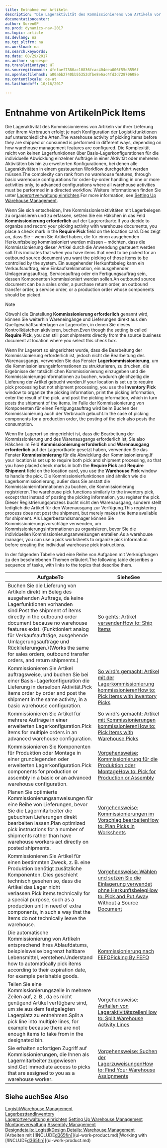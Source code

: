 ```yaml
---
title: Entnahme von Artikeln
description: "Die Lageraktivität des Kommissionierens von Artikeln vor ihrer Lieferung oder ihrem Verbrauch erfolgt je nach Konfiguration der Logistikfunktionen auf unterschiedliche Arten. Die [Einrichtung](../configure-warehouse-processes.md) Komplexität reicht von keinen Lagerfunktionen über Basis- Lagerkonfigurationen für die individuelle Abwicklung einzelner Aufträge in einer Aktivität oder mehreren Aktivitäten bis hin zu erweiterten Konfigurationen, bei denen alle Lageraktivitäten in einem gesteuerten Workflow durchgeführt werden müssen."
documentationcenter: 
author: SorenGP
ms.prod: dynamics-nav-2017
ms.topic: article
ms.devlang: na
ms.tgt_pltfrm: na
ms.workload: na
ms.search.keywords: 
ms.date: 08/29/2017
ms.author: sgroespe
ms.translationtype: HT
ms.sourcegitcommit: 4fefaef7380ac10836fcac404eea006f55d8556f
ms.openlocfilehash: a00a6b2740bb55352dfbe8e6ac4fd3d72870608e
ms.contentlocale: de-at
ms.lasthandoff: 10/16/2017

---
```

# <a name="pick-items"></a><span data-ttu-id="92de1-104">Entnahme von Artikeln</span><span class="sxs-lookup"><span data-stu-id="92de1-104">Pick Items</span></span>
<span data-ttu-id="92de1-105">Die Lageraktivität des Kommissionierens von Artikeln vor ihrer Lieferung oder ihrem Verbrauch erfolgt je nach Konfiguration der Logistikfunktionen auf unterschiedliche Arten.</span><span class="sxs-lookup"><span data-stu-id="92de1-105">The warehouse activity of picking items before they are shipped or consumed is performed in different ways, depending on how warehouse management features are configured.</span></span> <span data-ttu-id="92de1-106">Die Komplexität reicht von keinen Lagerfunktionen über Basis-Lagerkonfigurationen für die individuelle Abwicklung einzelner Aufträge in einer Aktivität oder mehreren Aktivitäten bis hin zu erweiterten Konfigurationen, bei denen alle Lageraktivitäten in einem gesteuerten Workflow durchgeführt werden müssen.</span><span class="sxs-lookup"><span data-stu-id="92de1-106">The complexity can rank from no warehouse features, through basic warehouse configurations for order-by-order handling in one or more activities only, to advanced configurations where all warehouse activities must be performed in a directed workflow.</span></span> <span data-ttu-id="92de1-107">Weitere Informationen finden Sie unter [Lagerortverwaltung einrichten](warehouse-setup-warehouse.md).</span><span class="sxs-lookup"><span data-stu-id="92de1-107">For more information, see [Setting Up Warehouse Management](warehouse-setup-warehouse.md).</span></span>

<span data-ttu-id="92de1-108">Wenn Sie sich entscheiden, Ihre Kommissionieraktivitäten mit Lagerbelegen zu organisieren und zu erfassen, setzen Sie ein Häkchen in das Feld **Kommissionierung erforderlich** auf der Lagerortkarte.</span><span class="sxs-lookup"><span data-stu-id="92de1-108">If you decide to organize and record your picking activity with warehouse documents, you place a check mark in the **Require Pick** field on the location card.</span></span> <span data-ttu-id="92de1-109">Dies zeigt an, dass Sie – wenn Sie Artikel haben, die für einen ausgehenden Herkunftsbeleg kommissioniert werden müssen – möchten, dass die Kommissionierung dieser Artikel durch die Anwendung gesteuert werden soll.</span><span class="sxs-lookup"><span data-stu-id="92de1-109">This indicates that when you have items that need to be picked for an outbound source document you want the picking of those items to be controlled by the system.</span></span> <span data-ttu-id="92de1-110">Ein ausgehender Herkunftsbeleg kann ein Verkaufsauftrag, eine Einkaufsreklamation, ein ausgehender Umlagerungsauftrag, Serviceauftrag oder ein Fertigungsauftrag sein, dessen Komponenten kommissioniert werden sollen.</span><span class="sxs-lookup"><span data-stu-id="92de1-110">An outbound source document can be a sales order, a purchase return order, an outbound transfer order, a service order, or a production order whose components should be picked.</span></span>

> [!NOTE]
> <span data-ttu-id="92de1-111">Obwohl die Einstellung **Kommissionierung erforderlich** genannt wird, können Sie weiterhin Wareneingänge und Lieferungen direkt aus den Quellgeschäftsunterlagen an Lagerorten, in denen Sie dieses Kontrollkästchen aktivieren, buchen.</span><span class="sxs-lookup"><span data-stu-id="92de1-111">Even though the setting is called **Require Pick**, you can still post shipments directly from the source business document at location where you select this check box.</span></span>

<span data-ttu-id="92de1-112">Wenn Ihr Lagerort so eingerichtet wurde, dass die Bearbeitung der Kommissionierung erforderlich ist, jedoch nicht die Bearbeitung des Warenausgangs, verwenden Sie das Fenster **Lagerkommissionierung**, um die Kommissionierungsinformationen zu strukturieren, zu drucken, die Ergebnisse der tatsächlichen Kommissionierung einzugeben und die Kommissionierungsinformationen zu buchen, wodurch gleichzeitig die Lieferung der Artikel gebucht werden.</span><span class="sxs-lookup"><span data-stu-id="92de1-112">If your location is set up to require pick processing but not shipment processing, you use the **Inventory Pick** window to organize the picking information, print the picking information, enter the result of the pick, and post the picking information, which in turn posts the shipment of the items.</span></span> <span data-ttu-id="92de1-113">Im Falle der Kommissionierung von Komponenten für einen Fertigungsauftrag wird beim Buchen der Kommissionierung auch der Verbrauch gebucht.</span><span class="sxs-lookup"><span data-stu-id="92de1-113">In the case of picking components for a production order, the posting of the pick also posts the consumption.</span></span>

<span data-ttu-id="92de1-114">Wenn Ihr Lagerort so eingerichtet ist, dass die Bearbeitung der Kommissionierung und des Warenausgangs erforderlich ist, Sie also Häkchen im Feld **Kommissionierung erforderlich** und **Warenausgang erforderlich** auf der Lagerortkarte gesetzt haben, verwenden Sie das Fenster **Kommissionierung** für die Abwicklung der Kommissionierung.</span><span class="sxs-lookup"><span data-stu-id="92de1-114">If your location is set up to require both pick and shipment processing, so that you have placed check marks in both the **Require Pick** and **Require Shipment** field on the location card, you use the **Warehouse Pick** window to handle the pick.</span></span> <span data-ttu-id="92de1-115">Die Kommissionierfunktionen sind ähnlich wie die Lagerkommissionierung, außer dass Sie anstatt die Kommissionierinformationen zu buchen, die Kommissionierung registrieren.</span><span class="sxs-lookup"><span data-stu-id="92de1-115">The warehouse pick functions similarly to the inventory pick, except that instead of posting the picking information, you register the pick.</span></span> <span data-ttu-id="92de1-116">Dieser Registrierungsprozess bucht nicht den Warenausgang, sondern stellt lediglich die Artikel für den Warenausgang zur Verfügung.</span><span class="sxs-lookup"><span data-stu-id="92de1-116">This registering process does not post the shipment, but merely makes the items available for shipment.</span></span> <span data-ttu-id="92de1-117">Als Lagerbestandsmanager können Sie Kommissionierungsvorschläge verwenden, um Kommissionierungsinformationen zu organisieren, bevor Sie die individuellen Kommissionierungsanweisungen erstellen.</span><span class="sxs-lookup"><span data-stu-id="92de1-117">As a warehouse manager, you can use a pick worksheets to organize pick information before creating the individual warehouse pick instructions.</span></span>

<span data-ttu-id="92de1-118">In der folgenden Tabelle wird eine Reihe von Aufgaben mit Verknüpfungen zu den beschriebenen Themen erläutert.</span><span class="sxs-lookup"><span data-stu-id="92de1-118">The following table describes a sequence of tasks, with links to the topics that describe them.</span></span>   

|<span data-ttu-id="92de1-119">**Aufgabe**</span><span class="sxs-lookup"><span data-stu-id="92de1-119">**To**</span></span>|<span data-ttu-id="92de1-120">**Siehe**</span><span class="sxs-lookup"><span data-stu-id="92de1-120">**See**</span></span>|
|------------|-------------|  
|<span data-ttu-id="92de1-121">Buchen Sie die Lieferung von Artikeln direkt im Beleg des ausgehenden Auftrags, da keine Lagerfunktionen vorhanden sind.</span><span class="sxs-lookup"><span data-stu-id="92de1-121">Post the shipment of items directly in the outbound order document because no warehouse features exist.</span></span> <span data-ttu-id="92de1-122">(Funktioniert analog für Verkaufsaufträge, ausgehende Umlagerungsaufträge und Rücklieferungen.)</span><span class="sxs-lookup"><span data-stu-id="92de1-122">(Works the same for sales orders, outbound transfer orders, and return shipments.)</span></span>|[<span data-ttu-id="92de1-123">So gehts: Artikel versenden</span><span class="sxs-lookup"><span data-stu-id="92de1-123">How to: Ship Items</span></span>](warehouse-how-ship-items.md)|  
|<span data-ttu-id="92de1-124">Kommissionieren Sie Artikel auftragsweise, und buchen Sie bei einer Basis-Lagerkonfiguration die Lieferung in derselben Aktivität.</span><span class="sxs-lookup"><span data-stu-id="92de1-124">Pick items order by order and post the shipment in the same activity, in a basic warehouse configuration.</span></span>|[<span data-ttu-id="92de1-125">So wird's gemacht: Artikel mit der Lagerkommissionierung kommissionieren</span><span class="sxs-lookup"><span data-stu-id="92de1-125">How to: Pick Items with Inventory Picks</span></span>](warehouse-how-to-pick-items-with-inventory-picks.md)|
|<span data-ttu-id="92de1-126">Kommissionieren Sie Artikel für mehrere Aufträge in einer erweiterten Lagerkonfiguration.</span><span class="sxs-lookup"><span data-stu-id="92de1-126">Pick items for multiple orders in an advanced warehouse configuration.</span></span>|[<span data-ttu-id="92de1-127">So wird's gemacht: Artikel mit Kommissionierungen kommissionieren</span><span class="sxs-lookup"><span data-stu-id="92de1-127">How to: Pick Items with Warehouse Picks</span></span>](warehouse-how-to-pick-items-for-warehouse-shipment.md)|  
|<span data-ttu-id="92de1-128">Kommissionieren Sie Komponenten für Produktion oder Montage in einer grundlegenden oder erweiterten Lagerkonfiguration.</span><span class="sxs-lookup"><span data-stu-id="92de1-128">Pick components for production or assembly in a basic or an advanced warehouse configuration.</span></span>|[<span data-ttu-id="92de1-129">Vorgehensweise: Kommissionierung für die Produktion oder Montage</span><span class="sxs-lookup"><span data-stu-id="92de1-129">How to: Pick for Production or Assembly</span></span>](warehouse-how-to-pick-for-production.md)|  
|<span data-ttu-id="92de1-130">Planen Sie optimierte Kommissionierungsanweisungen für eine Reihe von Lieferungen, bevor Sie die Lagermitarbeiter die gebuchten Lieferungen direkt bearbeiten lassen.</span><span class="sxs-lookup"><span data-stu-id="92de1-130">Plan optimized pick instructions for a number of shipments rather than have warehouse workers act directly on posted shipments.</span></span>|[<span data-ttu-id="92de1-131">Vorgehensweise: Kommissionierungen im Vorschlag bearbeiten</span><span class="sxs-lookup"><span data-stu-id="92de1-131">How to: Plan Picks in Worksheets</span></span>](warehouse-how-to-plan-picks-in-worksheets.md)|  
|<span data-ttu-id="92de1-132">Kommissionieren Sie Artikel für einen bestimmten Zweck, z. B. eine Produktion benötigt zusätzliche Komponenten. Dies geschieht technisch gesehen so, dass die Artikel das Lager nicht verlassen.</span><span class="sxs-lookup"><span data-stu-id="92de1-132">Pick items technically for a special purpose, such as a production unit in need of extra components, in such a way that the items do not technically leave the warehouse.</span></span>|[<span data-ttu-id="92de1-133">Vorgehensweise: Wählen und setzen Sie die Einlagerung verwendet ohne Herkunftsbeleg</span><span class="sxs-lookup"><span data-stu-id="92de1-133">How to: Pick and Put Away Without a Source Document</span></span>](warehouse-how-to-create-put-aways-from-internal-put-aways.md)|
|<span data-ttu-id="92de1-134">Die automatische Kommissionierung von Artikeln entsprechend ihres Ablaufdatums, beispielsweise begrenzt haltbare Lebensmittel, verstehen.</span><span class="sxs-lookup"><span data-stu-id="92de1-134">Understand how to automatically pick items according to their expiration date, for example perishable goods.</span></span>|[<span data-ttu-id="92de1-135">Kommissionierung nach FEFO</span><span class="sxs-lookup"><span data-stu-id="92de1-135">Picking By FEFO</span></span>](warehouse-picking-by-fefo.md)|
|<span data-ttu-id="92de1-136">Teilen Sie eine Kommissionierungszeile in mehrere Zeilen auf, z. B., da es nicht genügend Artikel verfügbare sind, um sie aus dem festgelegten Lagerplatz zu entnehmen.</span><span class="sxs-lookup"><span data-stu-id="92de1-136">Split a pick line into multiple lines, for example because there are not enough items to take from in the designated bin.</span></span>|[<span data-ttu-id="92de1-137">Vorgehensweise: Aufteilen von Lageraktivitätszeilen</span><span class="sxs-lookup"><span data-stu-id="92de1-137">How to: Split Warehouse Activity Lines</span></span>](warehouse-how-to-split-warehouse-activity-lines.md)|
|<span data-ttu-id="92de1-138">Sie erhalten sofortigen Zugriff auf Kommissionierungen, die Ihnen als Lagermitarbeiter zugewiesen sind.</span><span class="sxs-lookup"><span data-stu-id="92de1-138">Get immediate access to picks that are assigned to you as a warehouse worker.</span></span>|[<span data-ttu-id="92de1-139">Vorgehensweise: Suchen der Lagerzuweisungen</span><span class="sxs-lookup"><span data-stu-id="92de1-139">How to: Find Your Warehouse Assignments</span></span>](warehouse-how-to-find-your-warehouse-assignments.md)|  

## <a name="see-also"></a><span data-ttu-id="92de1-140">Siehe auch</span><span class="sxs-lookup"><span data-stu-id="92de1-140">See Also</span></span>  
[<span data-ttu-id="92de1-141">Logistik</span><span class="sxs-lookup"><span data-stu-id="92de1-141">Warehouse Management</span></span>](warehouse-manage-warehouse.md)  
[<span data-ttu-id="92de1-142">Lagerbesttand</span><span class="sxs-lookup"><span data-stu-id="92de1-142">Inventory</span></span>](inventory-manage-inventory.md)  
<span data-ttu-id="92de1-143">[Lagerortverwaltung einrichten](warehouse-setup-warehouse.md)   </span><span class="sxs-lookup"><span data-stu-id="92de1-143">[Setting Up Warehouse Management](warehouse-setup-warehouse.md)   </span></span>  
<span data-ttu-id="92de1-144">[Montageverwaltung](assembly-assemble-items.md)  </span><span class="sxs-lookup"><span data-stu-id="92de1-144">[Assembly Management](assembly-assemble-items.md)  </span></span>  
[<span data-ttu-id="92de1-145">Designdetails: Logistik</span><span class="sxs-lookup"><span data-stu-id="92de1-145">Design Details: Warehouse Management</span></span>](design-details-warehouse-management.md)  
<span data-ttu-id="92de1-146">[Arbeiten mit [!INCLUDE[d365fin](includes/d365fin_md.md)]](ui-work-product.md)</span><span class="sxs-lookup"><span data-stu-id="92de1-146">[Working with [!INCLUDE[d365fin](includes/d365fin_md.md)]](ui-work-product.md)</span></span>

